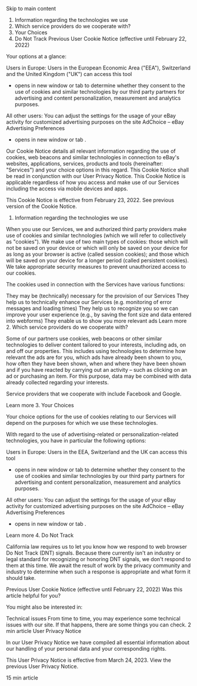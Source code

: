 Skip to main content
1. Information regarding the technologies we use
2. Which service providers do we cooperate with?
3. Your Choices
4. Do Not Track
Previous User Cookie Notice (effective until February 22, 2022)

Your options at a glance:

Users in Europe: Users in the European Economic Area ("EEA"), Switzerland and the United Kingdom ("UK") can access this tool
- opens in new window or tab
 to determine whether they consent to the use of cookies and similar technologies by our third party partners for advertising and content personalization, measurement and analytics purposes.

All other users: You can adjust the settings for the usage of your eBay activity for customized advertising purposes on the site AdChoice – eBay Advertising Preferences
- opens in new window or tab
.

Our Cookie Notice details all relevant information regarding the use of cookies, web beacons and similar technologies in connection to eBay's websites, applications, services, products and tools (hereinafter: "Services") and your choice options in this regard. This Cookie Notice shall be read in conjunction with our User Privacy Notice. This Cookie Notice is applicable regardless of how you access and make use of our Services including the access via mobile devices and apps.

This Cookie Notice is effective from February 23, 2022. See previous version of the Cookie Notice.

1. Information regarding the technologies we use

When you use our Services, we and authorized third party providers make use of cookies and similar technologies (which we will refer to collectively as "cookies"). We make use of two main types of cookies: those which will not be saved on your device or which will only be saved on your device for as long as your browser is active (called session cookies); and those which will be saved on your device for a longer period (called persistent cookies). We take appropriate security measures to prevent unauthorized access to our cookies.

The cookies used in connection with the Services have various functions:

They may be (technically) necessary for the provision of our Services
They help us to technically enhance our Services (e.g. monitoring of error messages and loading times)
They help us to recognize you so we can improve your user experience (e.g., by saving the font size and data entered into webforms)
They enable us to show you more relevant ads
Learn more
2. Which service providers do we cooperate with?

Some of our partners use cookies, web beacons or other similar technologies to deliver content tailored to your interests, including ads, on and off our properties. This includes using technologies to determine how relevant the ads are for you, which ads have already been shown to you, how often they have been shown, when and where they have been shown and if you have reacted by carrying out an activity – such as clicking on an ad or purchasing an item. For this purpose, data may be combined with data already collected regarding your interests.

Service providers that we cooperate with include Facebook and Google.

Learn more
3. Your Choices

Your choice options for the use of cookies relating to our Services will depend on the purposes for which we use these technologies.

With regard to the use of advertising-related or personalization-related technologies, you have in particular the following options:

Users in Europe: Users in the EEA, Switzerland and the UK can access this tool
- opens in new window or tab
 to determine whether they consent to the use of cookies and similar technologies by our third party partners for advertising and content personalization, measurement and analytics purposes.

All other users: You can adjust the settings for the usage of your eBay activity for customized advertising purposes on the site AdChoice – eBay Advertising Preferences
- opens in new window or tab
.

Learn more
4. Do Not Track

California law requires us to let you know how we respond to web browser Do Not Track (DNT) signals. Because there currently isn't an industry or legal standard for recognizing or honoring DNT signals, we don't respond to them at this time. We await the result of work by the privacy community and industry to determine when such a response is appropriate and what form it should take.

Previous User Cookie Notice (effective until February 22, 2022)
Was this article helpful for you?

You might also be interested in:

Technical issues
From time to time, you may experience some technical issues with our site. If that happens, there are some things you can check.
2 min article
User Privacy Notice

In our User Privacy Notice we have compiled all essential information about our handling of your personal data and your corresponding rights.
 

This User Privacy Notice is effective from March 24, 2023. View the previous User Privacy Notice.

15 min article